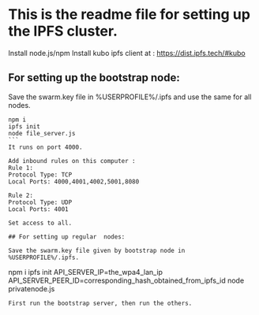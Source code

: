 # This is the readme file for setting up the IPFS cluster.
Install node.js/npm
Install kubo ipfs client at : https://dist.ipfs.tech/#kubo

## For setting up the bootstrap node:


Save the swarm.key file in %USERPROFILE%/.ipfs and use the same for all nodes.

````
npm i
ipfs init
node file_server.js
```
It runs on port 4000.

Add inbound rules on this computer :
Rule 1:
Protocol Type: TCP 
Local Ports: 4000,4001,4002,5001,8080

Rule 2:
Protocol Type: UDP
Local Ports: 4001

Set access to all.

## For setting up regular  nodes:

Save the swarm.key file given by bootstrap node in %USERPROFILE%/.ipfs.

````
npm i
ipfs init
API_SERVER_IP=the_wpa4_lan_ip API_SERVER_PEER_ID=corresponding_hash_obtained_from_ipfs_id node privatenode.js
```
First run the bootstrap server, then run the others. 



